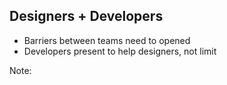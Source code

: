 ## Designers + Developers

* Barriers between teams need to opened <!-- .element: class="fragment" -->
* Developers present to help designers, not limit <!-- .element: class="fragment" -->

Note: 
